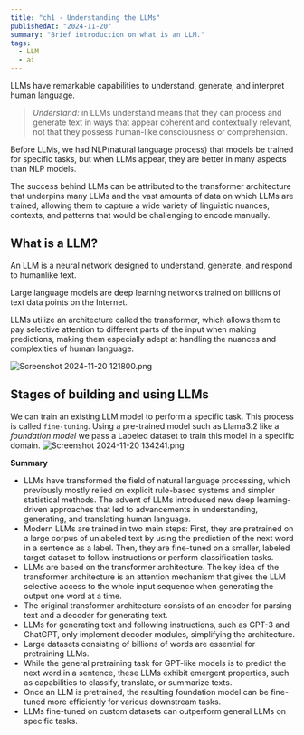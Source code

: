 ```yaml
---
title: "ch1 - Understanding the LLMs"
publishedAt: "2024-11-20"
summary: "Brief introduction on what is an LLM."
tags:
  - LLM
  - ai
---
```


LLMs have remarkable capabilities to understand, generate, and interpret human language.

> _Understand:_ in LLMs understand means that they can process and generate text in ways that appear coherent and contextually relevant, not that they possess human-like consciousness or
> comprehension.

Before LLMs, we had NLP(natural language process) that models be trained for specific tasks, but when LLMs appear, they are better in many aspects than NLP models.

The success behind LLMs can be attributed to the transformer architecture that
underpins many LLMs and the vast amounts of data on which LLMs are trained,
allowing them to capture a wide variety of linguistic nuances, contexts, and patterns
that would be challenging to encode manually.

## What is a LLM?

An LLM is a neural network designed to understand, generate, and respond to humanlike text.

Large language models are deep learning networks trained on billions of text data points on the Internet.

LLMs utilize an architecture called the transformer, which allows them to pay selective attention to different parts of the input when making predictions, making them
especially adept at handling the nuances and complexities of human language.

![Screenshot 2024-11-20 121800.png](https://collected-notes.s3.us-west-2.amazonaws.com/uploads/28846/edf1ac1a-c51e-41fb-89d7-6c64ff778a98)

## Stages of building and using LLMs

We can train an existing LLM model to perform a specific task. This process is called `fine-tuning`. Using a pre-trained model such as Llama3.2 like a _foundation model_ we pass a Labeled dataset to train this model in a specific domain.
![Screenshot 2024-11-20 134241.png](https://collected-notes.s3.us-west-2.amazonaws.com/uploads/28846/3918a142-7dbd-4d61-bfbd-12b8f33a1d35)

**Summary**

- LLMs have transformed the field of natural language processing, which previously mostly relied on explicit rule-based systems and simpler statistical methods. The advent of LLMs introduced new deep learning-driven approaches that led to advancements in understanding, generating, and translating human language.
- Modern LLMs are trained in two main steps:
  First, they are pretrained on a large corpus of unlabeled text by using the prediction of the next word in a sentence as a label.
  Then, they are fine-tuned on a smaller, labeled target dataset to follow instructions or perform classification tasks.
- LLMs are based on the transformer architecture. The key idea of the transformer architecture is an attention mechanism that gives the LLM selective access to the whole input sequence when generating the output one word at a time.
- The original transformer architecture consists of an encoder for parsing text and a decoder for generating text.
- LLMs for generating text and following instructions, such as GPT-3 and ChatGPT, only implement decoder modules, simplifying the architecture.
- Large datasets consisting of billions of words are essential for pretraining LLMs.
- While the general pretraining task for GPT-like models is to predict the next word in a sentence, these LLMs exhibit emergent properties, such as capabilities to classify, translate, or summarize texts.
- Once an LLM is pretrained, the resulting foundation model can be fine-tuned more efficiently for various downstream tasks.
- LLMs fine-tuned on custom datasets can outperform general LLMs on specific tasks.
